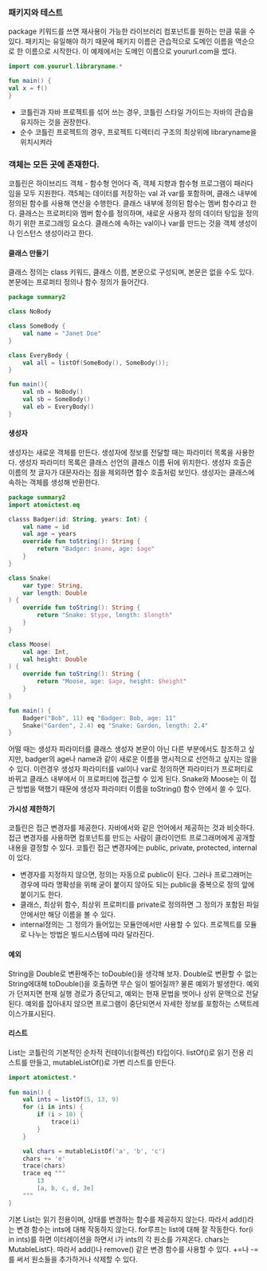 
### 패키지와 테스트
package 키워드를 쓰면 재사용이 가능한 라이브러리 컴포넌트를 원하는 만큼 묶을 수 있다.
패키지는 유일해야 하기 때문에 패키지 이름은 관습적으로 도메인 이름을 역순으로 한 이름으로 시작한다. 이 예제에서는 도메인 이름으로 yoururl.com을 썼다.

```kotlin
import com.yoururl.libraryname.*

fun main() {
val x = f()
}
```


- 코틀린과 자바 프로젝트를 섞어 쓰는 경우, 코틀린 스타일 가이드는 자바의 관습을 유지하는 것을 권장한다.
- 순수 코틀린 프로젝트의 경우, 프로젝트 디렉터리 구조의 최상위에 libraryname을 위치시켜라

### 객체는 모든 곳에 존재한다.
코틀린은 하이브리드 객체 - 함수형 언어다 즉, 객체 지향과 함수형 프로그램이 패러다임을 모두 지원한다.
객5체는 데이터를 저장하는  val 과 var를 포함하며, 클래스 내부에 정의된 함수를 사용해 연산을 수행한다. 클래스 내부에 정의된 함수는 멤버 함수라고 한다. 클래스는 프로퍼티와 멤버 함수를 정의하며, 새로운 사용자 정의 데이터 탕입을 정의하기 위한 프로그래밍 요소다. 클래스에 속하는  val이나 var를 만드는 것을 객체 생성이나 인스턴스 생성이라고 한다.

#### 클래스 만들기
클래스 정의는 class 키워드, 클래스 이름, 본문으로 구성되며, 본문은 없을 수도 있다. 본문에는 프로퍼티 정의나 함수 정의가 들어간다.

```Kotlin
package summary2

class NoBody

class SomeBody {
	val name = "Janet Doe"
}

class EveryBody {
	val all = listOf(SomeBody(), SomeBody());
}

fun main(){
	val nb = NoBody()
	val sb = SomeBody()
	val eb = EveryBody()
}
```

#### 생성자
생성자는 새로운 객체를 만든다. 생성자에 정보를 전달할 때는 파라미터 목록을 사용한다. 생성자 파라미터 목록은 클래스 선언의 클래스 이름 뒤에 위치한다. 생성자 호출은 이름의 첫 글자가 대문자라는 점을 제외하면 함수 호출처럼 보인다. 생성자는 클래스에 속하는 객체를 생성해 반환한다.

```Kotlin
package summary2
import atomictest.eq

classs Badger(id: String, years: Int) {
	val name = id
	val age = years
	override fun toString(): String {
		return "Badger: $name, age: $age"
	}
}

class Snake(
	var type: String,
	var length: Double
) {
	override fun toString(): String {
		return "Snake: $type, length: $length"
	}
}

class Moose(
	val age: Int,
	val height: Double
) {
	override fun toString(): String {
		return "Moose, age: $age, height: $height"
	}
}

fun main() {
	Badger("Bob", 11) eq "Badger: Bob, age: 11"
	Snake("Garden", 2.4) eq "Snake: Garden, length: 2.4"
}
```

어떨 때는 생성자 파라미터를 클래스 생성자 본문이 아닌 다른 부분에서도 참조하고 싶지만, badger의 age나 name과 같이 새로운 이름을 명시적으로 선언하고 싶지는 않을 수 있다. 이런경우 생성자 파라미터를 val이나 var로 정의하면 파라미터가 프로퍼티로 바뀌고 클래스 내부에서 이 프로퍼티에 접근할 수 있게 된다. Snake와  Moose는 이 접근 방법을 택했기 때문에 생성자 파라미터 이름을 toString() 함수 안에서 쓸 수 있다.

#### 가시성 제한하기

코틀린은 접근 변경자를 제공한다. 자바에서와 같은 언어에서 제공하는 것과 비슷하다. 접근 변경자를 사용하면 컴포넌트를 만드는 사람이 클라이언트 프로그래머에게 공개할 내용을 결정할 수 있다. 코틀린 접근 변경자에는 public, private, protected, internal이 있다.

- 변경자를 지정하지 않으면, 정의는 자동으로  public이 된다. 그러나 프로그래머는 경우에 따라 명확성을 위해 굳이 붙이지 않아도 되는 public을 중복으로 정의 앞에 붙이기도 한다.
- 클래스, 최상위 함수, 최상위 프로퍼티를 private로 정의하면 그 정의가 포함된 파일 안에서만 해당 이름을 볼 수 있다.
- internal정의는  그 정의가 들어있는 모듈안에서만 사용할 수 있다. 프로젝트를 모듈로 나누는 방법은 빌드시스템에 따라 달라진다.

#### 예외
String을 Double로 변환해주는 toDouble()을 생각해 보자. Double로 변환할 수 없는 String에대해 toDouble()을 호출하면 무슨 일이 벌어질까?
물론 예외가 발생한다. 예외가 던져지면 현재 실행 경로가 중단되고, 예외는 현재 문법을 벗어나 상위 문맥으로 전달된다. 예외를 잡아내지 않으면 프로그램이 중단되면서 자세한 정보를 포함하는 스택트레이스가표시된다.


#### 리스트
List는 코틀린의 기본적인 순차적 컨테이너(컬렉션) 타입이다. listOf()로 읽기 전용 리스트를 만들고,  mutableListOf()로 가변 리스트를 만든다.
```Kotlin
import atomictest.*
 
fun main() {
	val ints = listOf(5, 13, 9)
	for (i in ints) {
		if (i > 10) {
			trace(i)
		}
	}

	val chars = mutableListOf('a', 'b', 'c')
	chars += 'e'
	trace(chars)
	trace eq """
		13
		[a, b, c, d, 3e]
	"""
}
```

기본 List는 읽기 전용이며, 상태를 변경하는 함수를 제공하지 않는다. 따라서 add()라는 변경 함수는 ints에 대해 작동하지 않는다.
for루프는 list에 대해 잘 작동한다. for(i in ints)를 하면 이터레이션을 하면서 i가 ints의 각 원소를 가져온다.
chars는 MutableList다. 따라서 add()나 remove() 같은 변경 함수를 사용할 수 있다. +=나 -=를 써서 원소들을 추가하거나 삭제할 수 있다.
